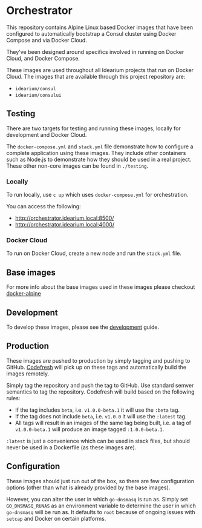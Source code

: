 # Orchestrator

This repository contains Alpine Linux based Docker images that have been configured to automatically bootstrap a Consul cluster using Docker Compose and via Docker Cloud.

They've been designed around specifics involved in running on Docker Cloud, and Docker Compose.

These images are used throughout all Idearium projects that run on Docker Cloud. The images that are available through this project repository are:

- `idearium/consul`
- `idearium/consului`

## Testing

There are two targets for testing and running these images, locally for development and Docker Cloud.

The `docker-compose.yml` and `stack.yml` file demonstrate how to configure a complete application using these images. They include other containers such as Node.js to demonstrate how they should be used in a real project. These other non-core images can be found in `./testing`.

### Locally

To run locally, use `c up` which uses `docker-compose.yml` for orchestration.

You can access the following:

- http://orchestrator.idearium.local:8500/
- http://orchestrator.idearium.local:4000/

### Docker Cloud

To run on Docker Cloud, create a new node and run the `stack.yml` file.

## Base images

For more info about the base images used in these images please checkout [docker-alpine](https://github.com/smebberson/docker-alpine)

## Development

To develop these images, please see the [development](./DEVELOPMENT.md) guide.

## Production

These images are pushed to production by simply tagging and pushing to GitHub. [Codefresh](https://g.codefresh.io/repositories/idearium/orchestrator/builds?filter=trigger:build) will pick up on these tags and automatically build the images remotely.

Simply tag the repository and push the tag to GitHub. Use standard semver semantics to tag the repository. Codefresh will build based on the following rules:

- If the tag includes `beta`, i.e. `v1.0.0-beta.1` it will use the `:beta` tag.
- If the tag does not include `beta`, i.e. `v1.0.0` it will use the `:latest` tag.
- All tags will result in an images of the same tag being built, i.e. a tag of `v1.0.0-beta.1` will produce an image tagged `:1.0.0-beta.1`.

`:latest` is just a convenience which can be used in stack files, but should never be used in a Dockerfile (as these images are).

## Configuration

These images should just run out of the box, so there are few configuration options (other than what is already provided by the base images).

However, you can alter the user in which `go-dnsmasq` is run as. Simply set `GO_DNSMASQ_RUNAS` as an environment variable to determine the user in which `go-dnsmasq` will be run as. It defaults to `root` because of ongoing issues with `setcap` and Docker on certain platforms.
